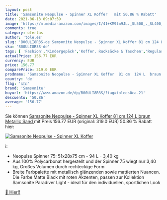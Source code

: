 ```yaml
---
layout: post
title: 'Samsonite Neopulse - Spinner XL Koffer   mit 50.86 % Rabatt'
date: 2021-06-13 09:07:59
image: 'https://m.media-amazon.com/images/I/41+KM9lm9JL._SL500_._SL400_.jpg'
comments: true
category: ofertas
author: 'tole.es'
slug: 'B00ULI8R3S-de Samsonite Neopulse - Spinner XL Koffer 81 cm 124 L braun...'
sku: 'B00ULI8R3S-de'
tags: [ 'Fashion','Kindergepäck','Koffer, Rucksäcke & Taschen','Regular Stores','Reisegepäck','Specialty Stores','samsonite', ]
actualPrice: 156.77 EUR
currency: EUR
price: 156.77
comparePrice: 319.0 EUR
prodname: 'Samsonite Neopulse - Spinner XL Koffer  81 cm  124 L  braun  Metallic Sand '
country: 'de'
flag: '🇩🇪'
brand: 'Samsonite'
buyurl: 'https://www.amazon.de/dp/B00ULI8R3S/?tag=tolees0ca-21'
descuento: '50.86'
average: '156.77'
---
```


Sie können [Samsonite Neopulse - Spinner XL Koffer  81 cm  124 L  braun  Metallic Sand ](https://www.amazon.de/dp/B00ULI8R3S/?tag=tolees0ca-21) mit Preis 156.77 EUR (original: 319.0 EUR) 50.86 % Rabatt hier:

[![Samsonite Neopulse - Spinner XL Koffer  ](https://m.media-amazon.com/images/I/41+KM9lm9JL._SL500_._SL400_.jpg)](https://www.amazon.de/dp/B00ULI8R3S/?tag=tolees0ca-21)

ℹ️:

- Neopulse Spinner 75: 51x28x75 cm - 94 L - 3,40 kg
- Aus 100% Polycarbonat hergestellt und der Spinner 75 wiegt nur 3,40 kg, Großes Volumen durch rechteckige Form
- Breite Farbpalette mit metallisch glänzenden sowie mattierten Nuancen. Die Farbe Matte Black mit roten Akzenten, passen zur Kollektion Samsonite Paradiver Light - ideal für den individuellen, sportlichen Look

[🛒 Hier!!](https://www.amazon.de/dp/B00ULI8R3S/?tag=tolees0ca-21)
